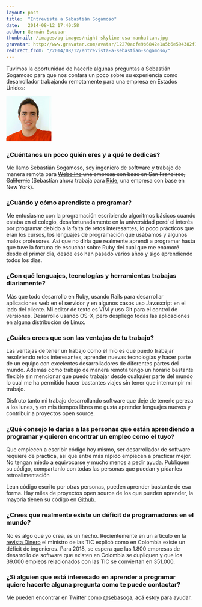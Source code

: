 ```yaml
---
layout: post
title:  "Entrevista a Sebastián Sogamoso"
date:   2014-08-12 17:40:58
author: Germán Escobar
thumbnail: /images/bg-images/night-skyline-usa-manhattan.jpg
gravatar: http://www.gravatar.com/avatar/12270acfe9b6842e1a5b6e594382f149.jpg?s=80
redirect_from: "/2014/08/12/entrevista-a-sebastian-sogamoso/"
---
```


Tuvimos la oportunidad de hacerle algunas preguntas a Sebastián Sogamoso para que nos contara un poco sobre su experiencia como desarrollador trabajando remotamente para una empresa en Estados Unidos:<!--more-->

<img src="/images/sebastian-sogamoso.jpg" alt="Sebastián Sogamoso" class="img-circle photo">

### ¿Cuéntanos un poco quién eres y a qué te dedicas?

Me llamo Sebastián Sogamoso, soy ingeniero de software y trabajo de manera remota para <span style="text-decoration: line-through"><a href="http://woboinc.com/" target="_blank">Wobo Inc</a> una empresa con base en San Francisco, California</span> (Sebastían ahora trabaja para <a href="http://ride.com/" target="_blank">Ride</a>, una empresa con base en New York).

### ¿Cuándo y cómo aprendiste a programar?

Me entusiasme con la programación escribiendo algoritmos básicos cuando estaba en el colegio, desafortunadamente en la universidad perdí el interés por programar debido a la falta de retos interesantes, lo poco prácticos que eran los cursos, los lenguajes de programación que usábamos y algunos malos profesores. Así que no diría que realmente aprendí a programar hasta que tuve la fortuna de escuchar sobre Ruby del cual que me enamoré desde el primer día, desde eso han pasado varios años y sigo aprendiendo todos los días.

### ¿Con qué lenguajes, tecnologías y herramientas trabajas diariamente?

Más que todo desarrollo en Ruby, usando Rails para desarrollar aplicaciones web en el servidor y en algunos casos uso Javascript en el lado del cliente. Mi editor de texto es VIM y uso Git para el control de versiones. Desarrollo usando OS-X, pero despliego todas las aplicaciones en alguna distribución de Linux.

### ¿Cuáles crees que son las ventajas de tu trabajo?

Las ventajas de tener un trabajo como el mío es que puedo trabajar resolviendo retos interesantes, aprender nuevas tecnologías y hacer parte de un equipo con excelentes desarrolladores de diferentes partes del mundo. Además como trabajo de manera remota tengo un horario bastante flexible sin mencionar que puedo trabajar desde cualquier parte del mundo lo cual me ha permitido hacer bastantes viajes sin tener que interrumpir mi trabajo.

Disfruto tanto mi trabajo desarrollando software que deje de tenerle pereza a los lunes, y en mis tiempos libres me gusta aprender lenguajes nuevos y contribuir a proyectos open source.

### ¿Qué consejo le darías a las personas que están aprendiendo a programar y quieren encontrar un empleo como el tuyo?

Que empiecen a escribir código hoy mismo, ser desarrollador de software requiere de practica, así que entre más rápido empiecen a practicar mejor. No tengan miedo a equivocarse y mucho menos a pedir ayuda. Publiquen su código, compartanlo con todas las personas que puedan y pídanles retroalimentación

Lean código escrito por otras personas, pueden aprender bastante de esa forma. Hay miles de proyectos open source de los que pueden aprender, la mayoría tienen su código en [Github](https://github.com/).

### ¿Crees que realmente existe un déficit de programadores en el mundo?

No es algo que yo crea, es un hecho. Recientemente en un articulo en la [revista Dinero](http://www.dinero.com/pais/articulo/mercado-laboral-ingenieros-sistemas-colombia/199380) el ministro de las TIC explicó como en Colombia existe un déficit de ingenieros. Para 2018, se espera que las 1.800 empresas de desarrollo de software que existen en Colombia se dupliquen y que los 39.000 empleos relacionados con las TIC se conviertan en 351.000.

### ¿Si alguien que está interesado en aprender a programar quiere hacerte alguna pregunta como te puede contactar?

Me pueden encontrar en Twitter como [@sebasoga](http://twitter.com/sebasoga), acá estoy para ayudar.